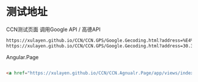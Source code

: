 ﻿# 测试地址
CCN测试页面 调用Google API / 高德API 

```html
https://xulayen.github.io/CCN/CCN.GPS/Google.Gecoding.html?address=%E4%B8%8A%E6%B5%B7%E6%B5%A6%E4%B8%9C%E6%96%B0%E5%8C%BA
https://xulayen.github.io/CCN/CCN.GPS/Google.Gecoding.html?address=30.335165%2C112.239741

```

Angular.Page

```html

<a href="https://xulayen.github.io/CCN/CCN.Agnualr.Page/app/views/index.html">https://xulayen.github.io/CCN/CCN.Agnualr.Page/app/views/index.html</a>

```
